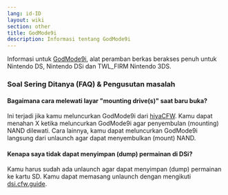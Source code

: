 ```yaml
---
lang: id-ID
layout: wiki
section: other
title: GodMode9i
description: Informasi tentang GodMode9i
---
```


Informasi untuk [GodMode9i](https://github.com/DS-Homebrew/GodMode9i), alat peramban berkas berakses penuh untuk Nintendo DS, Nintendo DSi dan TWL_FIRM Nintendo 3DS.

### Soal Sering Ditanya (FAQ) & Pengusutan masalah

#### Bagaimana cara melewati layar "mounting drive(s)" saat baru buka?
Ini terjadi jika kamu meluncurkan GodMode9i dari [hiyaCFW](https://wiki.ds-homebrew.com/other/hiyacfw). Kamu dapat menahan X ketika meluncurkan GodMode9i agar penyembulan (mounting) NAND dilewati. Cara lainnya, kamu dapat meluncurkan GodMode9i langsung dari unlaunch agar dapat menyembulkan (mount) NAND.

#### Kenapa saya tidak dapat menyimpan (dump) permainan di DSi?
Kamu harus sudah ada unlaunch agar dapat menyimpan (dump) permainan ke kartu SD. Kamu dapat memasang unlaunch dengan mengikuti [dsi.cfw.guide](https://dsi.cfw.guide/).
